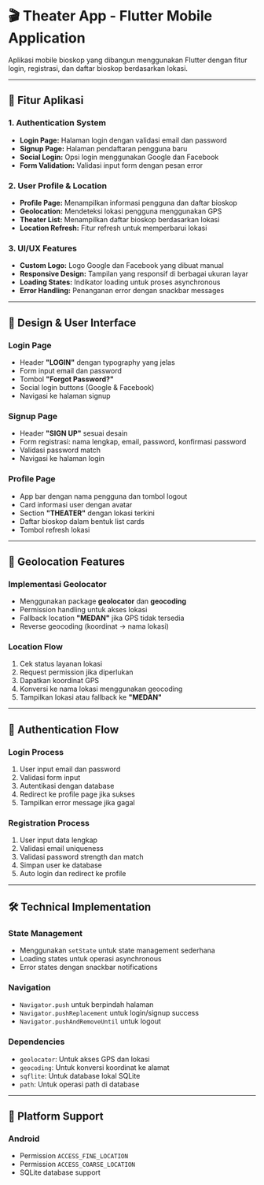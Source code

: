 # 🎬 Theater App - Flutter Mobile Application

Aplikasi mobile bioskop yang dibangun menggunakan Flutter dengan fitur login, registrasi, dan daftar bioskop berdasarkan lokasi.

---

## 📱 Fitur Aplikasi

### 1. Authentication System
- **Login Page:** Halaman login dengan validasi email dan password  
- **Signup Page:** Halaman pendaftaran pengguna baru  
- **Social Login:** Opsi login menggunakan Google dan Facebook  
- **Form Validation:** Validasi input form dengan pesan error  

### 2. User Profile & Location
- **Profile Page:** Menampilkan informasi pengguna dan daftar bioskop  
- **Geolocation:** Mendeteksi lokasi pengguna menggunakan GPS  
- **Theater List:** Menampilkan daftar bioskop berdasarkan lokasi  
- **Location Refresh:** Fitur refresh untuk memperbarui lokasi  

### 3. UI/UX Features
- **Custom Logo:** Logo Google dan Facebook yang dibuat manual  
- **Responsive Design:** Tampilan yang responsif di berbagai ukuran layar  
- **Loading States:** Indikator loading untuk proses asynchronous  
- **Error Handling:** Penanganan error dengan snackbar messages  

---

## 🎨 Design & User Interface

### Login Page
- Header **"LOGIN"** dengan typography yang jelas  
- Form input email dan password  
- Tombol **"Forgot Password?"**  
- Social login buttons (Google & Facebook)  
- Navigasi ke halaman signup  

### Signup Page
- Header **"SIGN UP"** sesuai desain  
- Form registrasi: nama lengkap, email, password, konfirmasi password  
- Validasi password match  
- Navigasi ke halaman login  

### Profile Page
- App bar dengan nama pengguna dan tombol logout  
- Card informasi user dengan avatar  
- Section **"THEATER"** dengan lokasi terkini  
- Daftar bioskop dalam bentuk list cards  
- Tombol refresh lokasi  

---

## 📍 Geolocation Features

### Implementasi Geolocator
- Menggunakan package **geolocator** dan **geocoding**  
- Permission handling untuk akses lokasi  
- Fallback location **"MEDAN"** jika GPS tidak tersedia  
- Reverse geocoding (koordinat → nama lokasi)  

### Location Flow
1. Cek status layanan lokasi  
2. Request permission jika diperlukan  
3. Dapatkan koordinat GPS  
4. Konversi ke nama lokasi menggunakan geocoding  
5. Tampilkan lokasi atau fallback ke **"MEDAN"**  

---

## 🔐 Authentication Flow

### Login Process
1. User input email dan password  
2. Validasi form input  
3. Autentikasi dengan database  
4. Redirect ke profile page jika sukses  
5. Tampilkan error message jika gagal  

### Registration Process
1. User input data lengkap  
2. Validasi email uniqueness  
3. Validasi password strength dan match  
4. Simpan user ke database  
5. Auto login dan redirect ke profile  

---

## 🛠️ Technical Implementation

### State Management
- Menggunakan `setState` untuk state management sederhana  
- Loading states untuk operasi asynchronous  
- Error states dengan snackbar notifications  

### Navigation
- `Navigator.push` untuk berpindah halaman  
- `Navigator.pushReplacement` untuk login/signup success  
- `Navigator.pushAndRemoveUntil` untuk logout  

### Dependencies
- `geolocator`: Untuk akses GPS dan lokasi  
- `geocoding`: Untuk konversi koordinat ke alamat  
- `sqflite`: Untuk database lokal SQLite  
- `path`: Untuk operasi path di database  

---

## 📱 Platform Support
### Android
- Permission `ACCESS_FINE_LOCATION`  
- Permission `ACCESS_COARSE_LOCATION`  
- SQLite database support

